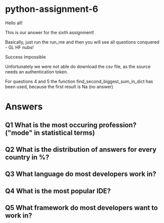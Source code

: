 # python-assignment-6

Hello all!

This is our answer for the sixth assignment!

Basically, just run the run_me and then you will see all questions conquered - GL HF nubs!

Success Impossible

Unfortunately we were not able do download the csv file, as the source needs an authentication token.

For questions 4 and 5 the function find_second_biggest_sum_in_dict has been used, because the first result is Na (no
answer)

# Answers

## Q1 What is the most occuring profession? ("mode" in statistical terms)

## Q2 What is the distribution of answers for every country in %?

## Q3 What language do most developers work in?

## Q4 What is the most popular IDE?

## Q5 What framework do most developers want to work in?
